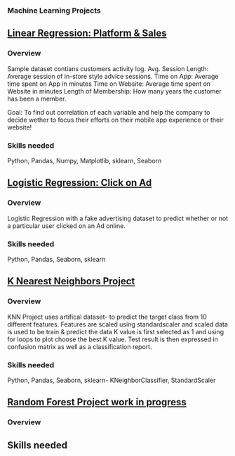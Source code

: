 ﻿### **Machine Learning Projects**


## [**Linear Regression: Platform & Sales**](https://github.com/suhsunghee/suhsunghee.github.io/blob/main/Machine_Learning/Projects/Platform_Sales_LinearRegression.ipynb)

### **Overview**
Sample dataset contians customers activity log.
Avg. Session Length: Average session of in-store style advice sessions.
Time on App: Average time spent on App in minutes
Time on Website: Average time spent on Website in minutes
Length of Membership: How many years the customer has been a member.

Goal: To find out correlation of each variable and help the company to decide wether to focus their efforts on their mobile app experience or their website!

### **Skills needed**
Python, Pandas, Numpy, Matplotlib, sklearn, Seaborn

## [**Logistic Regression: Click on Ad**](https://github.com/suhsunghee/suhsunghee.github.io/blob/main/Machine_Learning/Projects/Click_on_Ad_LogisticRegression.ipynb)
### **Overview**
Logistic Regression with a fake advertising dataset to predict whether or not a particular user clicked on an Ad online. 


### **Skills needed**
Python, Pandas, Seaborn, sklearn

## [**K Nearest Neighbors Project**](https://github.com/suhsunghee/suhsunghee.github.io/blob/main/Machine_Learning/Projects/K-Nearest_Neighbors.ipynb)
### **Overview**
KNN Project uses artifical dataset- to predict the target class from 10 different features.
Features are scaled using standardscaler and scaled data is used to be train & predict the data
K value is first selected as 1 and using for loops to plot choose the best K value.
Test result is then expressed in confusion matrix as well as a classification report. 

### **Skills needed**
Python, Pandas, Seaborn, sklearn- KNeighborClassifier, StandardScaler 


## [**Random Forest Project work in progress**](https://github.com/suhsunghee/suhsunghee.github.io/blob/main/Machine_Learning/Projects/Decision_Trees_and_Random_Forest.ipynb)
### **Overview**

## **Skills needed**


